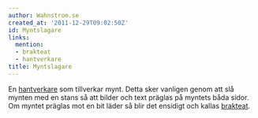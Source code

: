 ```yaml
---
author: Wahnstrom.se
created_at: '2011-12-29T09:02:50Z'
id: Myntslagare
links:
  mention:
  - brakteat
  - hantverkare
title: Myntslagare
---
```


En [hantverkare] som tillverkar mynt. Detta sker vanligen genom att slå mynten med en stans så att
bilder och text präglas på myntets båda sidor. Om myntet präglas mot en bit läder så blir det
ensidigt och kallas [brakteat].

  [hantverkare]: hantverkare
  [brakteat]: brakteat